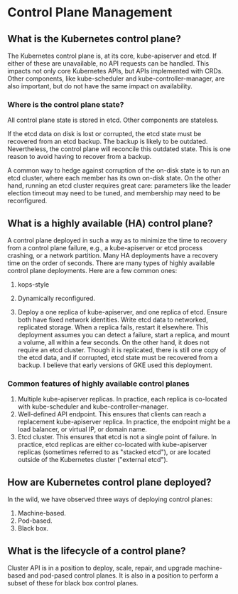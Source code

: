 # Control Plane Management

## What is the Kubernetes control plane?

The Kubernetes control plane is, at its core, kube-apiserver and etcd. If either of these are unavailable, no API requests can be handled. This impacts not only core Kubernetes APIs, but APIs implemented with CRDs. Other components, like kube-scheduler and kube-controller-manager, are also important, but do not have the same impact on availability.

### Where is the control plane state?

All control plane state is stored in etcd. Other components are stateless.

If the etcd data on disk is lost or corrupted, the etcd state must be recovered from an etcd backup. The backup is likely to be outdated. Nevertheless, the control plane will reconcile this outdated state. This is one reason to avoid having to recover from a backup.

A common way to hedge against corruption of the on-disk state is to run an etcd cluster, where each member has its own on-disk state. On the other hand, running an etcd cluster requires great care: parameters like the leader election timeout may need to be tuned, and membership may need to be reconfigured.

## What is a highly available (HA) control plane?

A control plane deployed in such a way as to minimize the time to recovery from a control plane failure, e.g., a kube-apiserver or etcd process crashing, or a network partition. Many HA deployments have a recovery time on the order of seconds. There are many types of highly available control plane deployments. Here are a few common ones:

1. kops-style

2. Dynamically reconfigured.

3. Deploy a one replica of kube-apiserver, and one replica of etcd. Ensure both have fixed network identities. Write etcd data to networked, replicated storage. When a replica fails, restart it elsewhere. This deployment assumes you can detect a failure, start a replica, and mount a volume, all within a few seconds. On the other hand, it does not require an etcd cluster. Though it is replicated, there is still one copy of the etcd data, and if corrupted, etcd state must be recovered from a backup. I believe that early versions of GKE used this deployment.

### Common features of highly available control planes

1. Multiple kube-apiserver replicas. In practice, each replica is co-located with kube-scheduler and kube-controller-manager.
1. Well-defined API endpoint. This ensures that clients can reach a replacement kube-apiserver replica. In practice, the endpoint might be a load balancer, or virtual IP, or domain name.
1. Etcd cluster. This ensures that etcd is not a single point of failure. In practice, etcd replicas are either co-located with kube-apiserver replicas (sometimes referred to as "stacked etcd"), or are located outside of the Kubernetes cluster ("external etcd").

## How are Kubernetes control plane deployed?

In the wild, we have observed three ways of deploying control planes:

1. Machine-based.
2. Pod-based.
3. Black box.

## What is the lifecycle of a control plane?

<!--
Operations:

Deploy
Scale (symmetric... kubeadm reset)
Repair (asymmetric... no kubeadm reset possible)
Upgrade
-->

Cluster API is in a position to deploy, scale, repair, and upgrade machine-based and pod-pased control planes. It is also in a position to perform a subset of these for black box control planes.